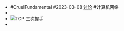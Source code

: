 - #CruelFundamental #2023-03-08 [讨论](https://github.com/CYZH1307/CruelFundamental/tree/main/homework/202303/08) #计算机网络
-
- ![TCP 三次握手](https://cdn.xiaolincoding.com/gh/xiaolincoder/ImageHost4/%E7%BD%91%E7%BB%9C/TCP%E4%B8%89%E6%AC%A1%E6%8F%A1%E6%89%8B.drawio.png)
-